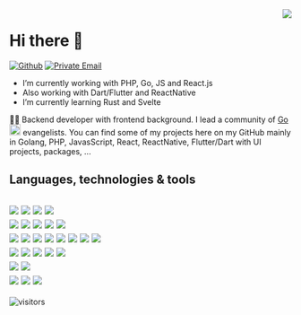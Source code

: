 <img align='right' src="https://github-readme-stats.vercel.app/api?username=zikwall&show_icons=true&line_height=27">

# Hi there 👋

[![Github](https://img.shields.io/badge/GitHub-%2312100E.svg?&style=for-the-badge&logo=Github&logoColor=white)](https://github.com/zikwall)
[![Private Email](https://img.shields.io/badge/andrey.kapitonov.96@gmail.com-D14836.svg?&style=for-the-badge&logo=mail.ru&logoColor=white)](mailto:andrey.kapitonov.96@gmail.com)

- I’m currently working with PHP, Go, JS and React.js
- Also working with Dart/Flutter and ReactNative
- I’m currently learning Rust and Svelte

👨‍💻 Backend developer with frontend background. I lead a community of [Go](https://github.com/goavengers) <code><img height="20" src="https://avatars3.githubusercontent.com/u/64774752?s=200&v=4"></code>  evangelists. You can find some of my projects here on my GitHub mainly in Golang, PHP, JavasScript, React, ReactNative, Flutter/Dart with UI projects, packages, ...

## Languages, technologies & tools
![](https://img.shields.io/badge/Lang-Go-informational?style=flat&logo=Go&logoColor=white&color=2bbc8a)
![](https://img.shields.io/badge/Lang-JavaScript-informational?style=flat&logo=JavaScript&logoColor=white&color=2bbc8a)
![](https://img.shields.io/badge/Lang-PHP-informational?style=flat&logo=php&logoColor=white&color=2bbc8a)
![](https://img.shields.io/badge/Lang-Dart-informational?style=flat&logo=Dart&logoColor=white&color=2bbc8a)
<br>
![](https://img.shields.io/badge/Framework-React-informational?style=flat&logo=React&logoColor=white&color=2bbc8a)
![](https://img.shields.io/badge/Framework-Flutter-informational?style=flat&logo=Flutter&logoColor=white&color=2bbc8a)
![](https://img.shields.io/badge/Framework-ReactNative-informational?style=flat&logo=React&logoColor=white&color=2bbc8a)
![](https://img.shields.io/badge/Framework-Yii2-informational?style=flat&logo=PHP&logoColor=white&color=2bbc8a)
![](https://img.shields.io/badge/Framework-Next.js-informational?style=flat&logo=Next.js&logoColor=white&color=2bbc8a)
<br>
![](https://img.shields.io/badge/DevOps-Docker-informational?style=flat&logo=docker&logoColor=white&color=2bbc8a)
![](https://img.shields.io/badge/DevOps-Bash-informational?style=flat&logo=GNU%20bash&logoColor=white&color=2bbc8a)
![](https://img.shields.io/badge/DevOps-Git-informational?style=flat&logo=git&logoColor=white&color=2bbc8a)
![](https://img.shields.io/badge/DevOps-GitHub%20Actions-informational?style=flat&logo=github-actions&logoColor=white&color=2bbc8a)
![](https://img.shields.io/badge/DevOps-Drone-informational?style=flat&logo=Drone&logoColor=white&color=2bbc8a)
![](https://img.shields.io/badge/DevOps-Prometheus-informational?style=flat&logo=Prometheus&logoColor=white&color=2bbc8a)
![](https://img.shields.io/badge/DevOps-Elastic%20Stack-informational?style=flat&logo=Elastic%20Stack&logoColor=white&color=2bbc8a)
![](https://img.shields.io/badge/DevOps-TeamCity-informational?style=flat&logo=TeamCity&logoColor=white&color=2bbc8a)
<br>
![](https://img.shields.io/badge/DB-Mysql-informational?style=flat&logo=Mysql&logoColor=white&color=2bbc8a)
![](https://img.shields.io/badge/DB-Redis-informational?style=flat&logo=Redis&logoColor=white&color=2bbc8a)
![](https://img.shields.io/badge/DB-Clickhouse-informational?style=flat&logo=Yandex&logoColor=white&color=2bbc8a)
![](https://img.shields.io/badge/DB-Apache%20Kafka-informational?style=flat&logo=Apache%20Kafka&logoColor=white&color=2bbc8a)
![](https://img.shields.io/badge/DB-InfluxDB-informational?style=flat&logo=InfluxDB&logoColor=white&color=2bbc8a)
<br>
![](https://img.shields.io/badge/OS-Linux-informational?style=flat&logo=linux&logoColor=white&color=2bbc8a)
![](https://img.shields.io/badge/OS-Windows-informational?style=flat&logo=Windows&logoColor=white&color=2bbc8a)
<br>
![](https://img.shields.io/badge/Apps-Google%20Play-informational?style=flat&logo=Google%20Play&logoColor=white&color=2bbc8a)
![](https://img.shields.io/badge/Apps-Firebase-informational?style=flat&logo=Firebase&logoColor=white&color=2bbc8a)
![](https://img.shields.io/badge/Apps-Google%20Ads-informational?style=flat&logo=Google%20Ads&logoColor=white&color=2bbc8a)
---------------------------------------
![visitors](https://visitor-badge.glitch.me/badge?page_id=zikwall)
